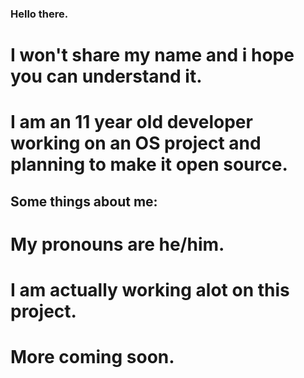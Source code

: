 ### Hello there.

# I won't share my name and i hope you can understand it.
# I am an 11 year old developer working on an OS project and planning to make it open source.

## Some things about me:
#  My pronouns are he/him.
#  I am actually working alot on this project.
#  More coming soon.
